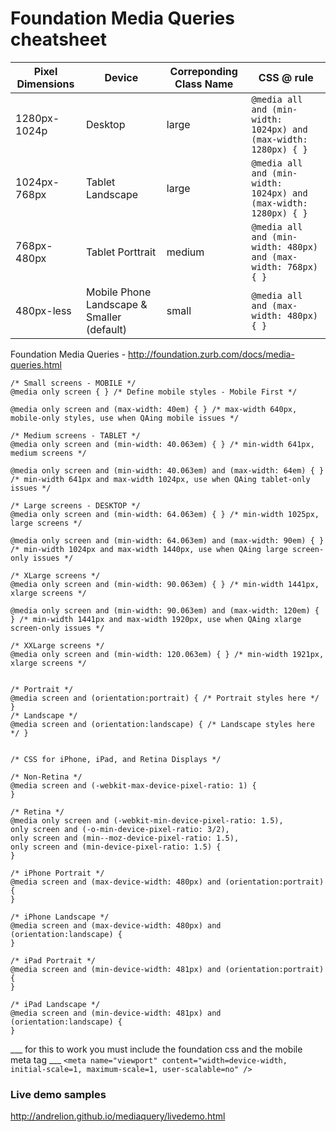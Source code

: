 # Foundation Media Queries cheatsheet
| Pixel Dimensions | Device | Correponding Class Name| CSS @ rule|
|---|---|---|---|
|1280px-1024p|Desktop|large|`@media all and (min-width: 1024px) and (max-width: 1280px) { }`|
|1024px-768px|Tablet Landscape|large|`@media all and (min-width: 1024px) and (max-width: 1280px) { }`|
|768px-480px|Tablet Porttrait|medium|`@media all and (min-width: 480px) and (max-width: 768px) { }`|
|480px-less|Mobile Phone Landscape & Smaller (default)|small| `@media all and (max-width: 480px) { }`|

Foundation Media Queries - http://foundation.zurb.com/docs/media-queries.html

``` 
/* Small screens - MOBILE */
@media only screen { } /* Define mobile styles - Mobile First */
 
@media only screen and (max-width: 40em) { } /* max-width 640px, mobile-only styles, use when QAing mobile issues */
 
/* Medium screens - TABLET */
@media only screen and (min-width: 40.063em) { } /* min-width 641px, medium screens */
 
@media only screen and (min-width: 40.063em) and (max-width: 64em) { } /* min-width 641px and max-width 1024px, use when QAing tablet-only issues */
 
/* Large screens - DESKTOP */
@media only screen and (min-width: 64.063em) { } /* min-width 1025px, large screens */
 
@media only screen and (min-width: 64.063em) and (max-width: 90em) { } /* min-width 1024px and max-width 1440px, use when QAing large screen-only issues */
 
/* XLarge screens */
@media only screen and (min-width: 90.063em) { } /* min-width 1441px, xlarge screens */
 
@media only screen and (min-width: 90.063em) and (max-width: 120em) { } /* min-width 1441px and max-width 1920px, use when QAing xlarge screen-only issues */
 
/* XXLarge screens */
@media only screen and (min-width: 120.063em) { } /* min-width 1921px, xlarge screens */
 

/* Portrait */
@media screen and (orientation:portrait) { /* Portrait styles here */ }
/* Landscape */
@media screen and (orientation:landscape) { /* Landscape styles here */ }

 
/* CSS for iPhone, iPad, and Retina Displays */
 
/* Non-Retina */
@media screen and (-webkit-max-device-pixel-ratio: 1) {
}
 
/* Retina */
@media only screen and (-webkit-min-device-pixel-ratio: 1.5),
only screen and (-o-min-device-pixel-ratio: 3/2),
only screen and (min--moz-device-pixel-ratio: 1.5),
only screen and (min-device-pixel-ratio: 1.5) {
}

/* iPhone Portrait */
@media screen and (max-device-width: 480px) and (orientation:portrait) {
} 
 
/* iPhone Landscape */
@media screen and (max-device-width: 480px) and (orientation:landscape) {
}
 
/* iPad Portrait */
@media screen and (min-device-width: 481px) and (orientation:portrait) {
}
 
/* iPad Landscape */
@media screen and (min-device-width: 481px) and (orientation:landscape) {
}
```
___ for this to work you must include the foundation css and the mobile meta tag ___
`<meta name="viewport" content="width=device-width, initial-scale=1, maximum-scale=1, user-scalable=no" />`

### Live demo samples

http://andrelion.github.io/mediaquery/livedemo.html

